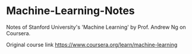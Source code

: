 # Machine-Learning-Notes
Notes of Stanford University's 'Machine Learning' by Prof. Andrew Ng on Coursera.

Original course link https://www.coursera.org/learn/machine-learning
